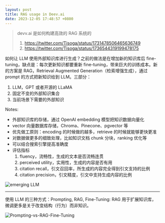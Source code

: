 ```yaml
---
layout: post
title: RAG usage in Deev.ai
date: 2023-12-05 17:48:57 +0800
---
```


> devv.ai 是如何构建高效的 RAG 系统的
>
> 1. <https://twitter.com/Tisoga/status/1731478506465636749>
> 2. <https://twitter.com/Tisoga/status/1736544319199478175>

如何让 LLM 使用外部知识库进行生成？之前的做法是在增加新的知识库后 fine-tuning，缺点是：每次更新知识都要重新 fine-tuning，带来巨大的训练成本。新的方案是 RAG，Retrieval Augmented Generation（检索增强生成），通过 prompt 的方式把新知识给到 LLM。三部分：

1. LLM，GPT 或者开源的 LLaMA
2. 固定不变的外部知识集合
3. 当前场景下需要的外部知识

Notes:

- 外部知识库的存储，通过 OpenAI embedding 模型把知识数据向量化
- vector 向量数据库存储，Chroma、Pinecone、pgvector 等
- 优先做工原则：encoding 的时候做的越多，retrieve 的时候就能够更快更准
- 对数据做更多的细致处理，比如知识文档 chunk 分块，ranking 优化等
- 可以结合搜索引擎提高准确度
- 评估指标
    1. fluency，流畅性，生成的文本是否流畅连贯
    2. perceived utility，实用性，生成的内容是否有用
    3. citation recall，引文召回率，所生成的内容完全得到引文支持的比例
    4. citation precision，引文精度，引文中支持生成内容的比例

![emerging LLM](https://a16z.com/wp-content/uploads/2023/06/2657-Emerging-LLM-App-Stack-R2-1-of-4-2.png)

----

使用 LLM 的三种方式：Prompting, RAG, Fine-Tuning: RAG 用于扩展知识库，微调更多是关于改变结构（行为）而非知识。

![Prompting-vs-RAG-Fine-Tuning](https://pbs.twimg.com/media/GAlaFKkbwAAbbtK?format=jpg)

